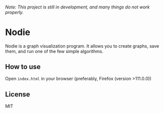 ###### Note: This project is still in development, and many things do not work properly.

# Nodie

Nodie is a graph visualization program. It allows you to create graphs, save them, and run one of the few simple algorithms.


## How to use
Open `index.html` in your browser (preferably, Firefox (version >111.0.0))



## License
MIT